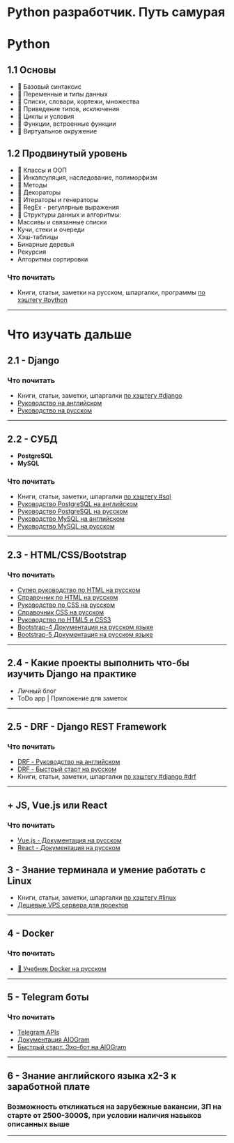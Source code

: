 
# Python разработчик. Путь самурая


# Python
## 1.1 Основы
* 🌵 Базовый синтаксис
* 🌵 Переменные и типы данных
* 🌵 Списки, словари, кортежи, множества
* 🌵 Приведение типов, исключения
* 🌵 Циклы и условия
* 🌵 Функции, встроенные функции
* 🌵 Виртуальное окружение

## 1.2 Продвинутый уровень
* 🌵 Классы и ООП
* 🌵 Инкапсуляция, наследование, полиморфизм
* 🌵 Методы
* 🌵 Декораторы
* 🌵 Итераторы и генераторы
* 🌵 RegEx - регулярные выражения
* 🌵 Структуры данных и алгоритмы:
* Массивы и связанные списки
* Кучи, стеки и очереди
* Хэш-таблицы
* Бинарные деревья
* Рекурсия
* Алгоритмы сортировки

### Что почитать
* Книги, статьи, заметки на русском, шпаргалки, программы [по хэштегу #python](https://t.me/python2day)
---

# Что изучать дальше
## 2.1 - Django
### Что почитать
* Книги, статьи, заметки, шпаргалки [по хэштегу #django](https://t.me/python2day)
* [Руководство на английском](https://docs.djangoproject.com)
* [Руководство на русском](https://djangodoc.ru/)
---

## 2.2 - СУБД 
* **PostgreSQL**
* **MySQL**
### Что почитать
* Книги, статьи, заметки, шпаргалки [по хэштегу #sql](https://t.me/python2day)
* [Руководство PostgreSQL на английском](https://postgrespro.com/docs/postgresql)
* [Руководство PostgreSQL на русском](https://postgrespro.ru/docs/postgresql)
* [Руководство MySQL на английском](https://dev.mysql.com/doc/)
* [Руководство MySQL на русском](https://metanit.com/sql/mysql/)
---

## 2.3 - HTML/CSS/Bootstrap
### Что почитать
* [Супер руководство по HTML на русском](https://developer.mozilla.org/ru/docs/Web/HTML)
* [Справочник по HTML на русском](http://htmlbook.ru/html)
* [Руководство по CSS на русском](https://developer.mozilla.org/ru/docs/Web/CSS/Reference)
* [Справочник CSS на русском](http://htmlbook.ru/css)
* [Руководство по HTML5 и CSS3](https://metanit.com/web/html5/)
* [Bootstrap-4 Документация на русском языке](https://bootstrap-4.ru/docs/5.0/getting-started/introduction/)
* [Bootstrap-5 Документация на русском языке](https://bootstrap5.ru/docs/getting-started/introduction)
---

## 2.4 - Какие проекты выполнить что-бы изучить Django на практике
* Личный блог
* ToDo app | Приложение для заметок
---

## 2.5 - DRF - Django REST Framework
### Что почитать
* [DRF - Руководство на английском](https://www.django-rest-framework.org/)
* [DRF - Быстрый старт на русском](https://ilyachch.gitbook.io/django-rest-framework-russian-documentation/overview/quick-start)
* Книги, статьи, заметки, шпаргалки [по хэштегу #django #drf](https://t.me/python2day)
---

## + JS, Vue.js или React
### Что почитать
* [Vue.js - Документация на русском](https://ru.vuejs.org/)
* [React - Документация на русском](https://ru.react.js.org/docs/getting-started.html)

## 3 - Знание терминала и умение работать с Linux
* Книги, статьи, заметки, шпаргалки [по хэштегу #linux](https://t.me/python2day)
* [Дешевые VPS сервера для проектов](http://zomro.com/?from=246874)
---

## 4 - Docker
### Что почитать
* [🐳 Учебник Docker на русском](https://t.me/devs_store/81)
---
  
## 5 - Telegram боты
### Что почитать
* [Telegram APIs](https://core.telegram.org/)
* [Документация AIOGram](https://docs.aiogram.dev/en/latest/)
* [Быстрый старт. Эхо-бот на AIOGram](https://surik00.gitbooks.io/aiogram-lessons/content/chapter1.html)
---

## 6 - Знание английского языка x2-3 к заработной плате

### Возможность откликаться на зарубежные вакансии, ЗП на старте от 2500-3000$, при условии наличия навыков описанных выше
---
